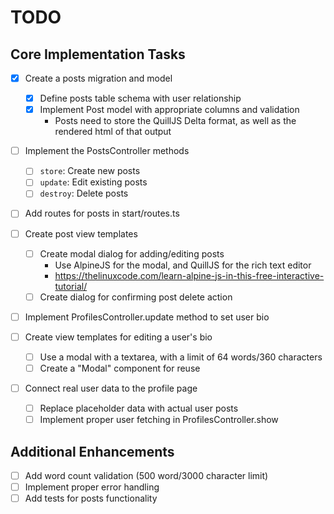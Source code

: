 # TODO

## Core Implementation Tasks

- [x] Create a posts migration and model

  - [x] Define posts table schema with user relationship
  - [x] Implement Post model with appropriate columns and validation
    - Posts need to store the QuillJS Delta format, as well as the rendered html of that output

- [ ] Implement the PostsController methods

  - [ ] `store`: Create new posts
  - [ ] `update`: Edit existing posts
  - [ ] `destroy`: Delete posts

- [ ] Add routes for posts in start/routes.ts

- [ ] Create post view templates

  - [ ] Create modal dialog for adding/editing posts
    - Use AlpineJS for the modal, and QuillJS for the rich text editor
    - https://thelinuxcode.com/learn-alpine-js-in-this-free-interactive-tutorial/
  - [ ] Create dialog for confirming post delete action

- [ ] Implement ProfilesController.update method to set user bio
- [ ] Create view templates for editing a user's bio

  - [ ] Use a modal with a textarea, with a limit of 64 words/360 characters
  - [ ] Create a "Modal" component for reuse

- [ ] Connect real user data to the profile page
  - [ ] Replace placeholder data with actual user posts
  - [ ] Implement proper user fetching in ProfilesController.show

## Additional Enhancements

- [ ] Add word count validation (500 word/3000 character limit)
- [ ] Implement proper error handling
- [ ] Add tests for posts functionality
